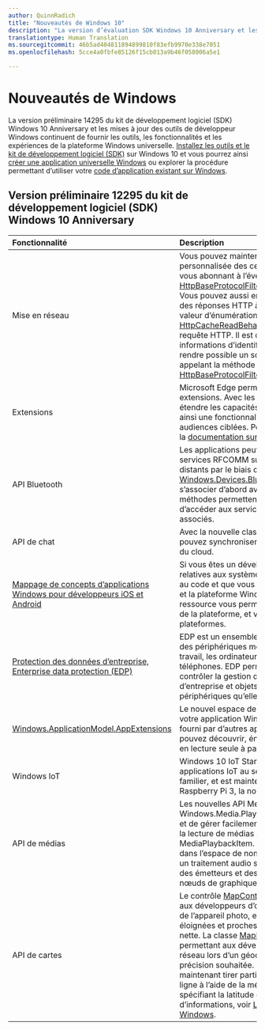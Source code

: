 ```yaml
---
author: QuinnRadich
title: "Nouveautés de Windows 10"
description: "La version d’évaluation SDK Windows 10 Anniversary et les outils de développement offrent outils, fonctions et expertise sur la plateforme Windows universelle."
translationtype: Human Translation
ms.sourcegitcommit: 46b5ad404811894899810f83efb9970e338e7051
ms.openlocfilehash: 5cce4a0fbfe85126f15cb013a9b46f058006a5e1

---
```


# Nouveautés de Windows

La version préliminaire 14295 du kit de développement logiciel (SDK) Windows 10 Anniversary et les mises à jour des outils de développeur Windows continuent de fournir les outils, les fonctionnalités et les expériences de la plateforme Windows universelle. [Installez les outils et le kit de développement logiciel (SDK)](https://developer.microsoft.com/en-us/windows/downloads#_blank) sur Windows 10 et vous pourrez ainsi [créer une application universelle Windows](https://msdn.microsoft.com/library/windows/apps/bg124288) ou explorer la procédure permettant d’utiliser votre [code d’application existant sur Windows](https://msdn.microsoft.com/library/windows/apps/mt238321).

## Version préliminaire 12295 du kit de développement logiciel (SDK) Windows 10 Anniversary

Fonctionnalité | Description
 :---- | :----
Mise en réseau | Vous pouvez maintenant fournir votre propre validation personnalisée des certificats SSL/TLS de serveur en vous abonnant à l’événement [HttpBaseProtocolFilter.ServerCustomValidationRequest](https://msdn.microsoft.com/library/windows/apps/windows.web.http.filters.httpbaseprotocolfilter.aspx#_blank). Vous pouvez aussi entièrement désactiver la lecture des réponses HTTP à partir du cache en spécifiant la valeur d’énumération [HttpCacheReadBehavior.NoCache](https://msdn.microsoft.com/library/windows/apps/windows.web.http.filters.httpcachereadbehavior.aspx#_blank) dans une requête HTTP. Il est désormais possible d’effacer les informations d’identification d’authentification pour rendre possible un scénario de « fin de session » en appelant la méthode [HttpBaseProtocolFilter.ClearAuthenticationCache](https://msdn.microsoft.com/library/windows/apps/windows.web.http.filters.httpbaseprotocolfilter.aspx#_blank).
Extensions | Microsoft Edge permet désormais d’utiliser des extensions. Avec les extensions, les utilisateurs peuvent étendre les capacités de Microsoft Edge, fournissant ainsi une fonctionnalité de niche essentielle pour les audiences ciblées. Pour plus d’informations, consultez la [documentation sur les extensions](https://developer.microsoft.com/en-us/microsoft-edge/platform/documentation/extensions/#_blank).
API Bluetooth | Les applications peuvent maintenant accéder aux services RFCOMM sur des périphériques Bluetooth distants par le biais de [Windows.Devices.Bluetooth et Windows.Devices.Bluetooth.Rfcomm](https://msdn.microsoft.com/library/windows/apps/windows.devices.bluetooth.aspx#_blank) sans avoir à s’associer d’abord avec le périphérique. De nouvelles méthodes permettent aux applications de rechercher et d’accéder aux services RFCOMM sur des appareils non associés.
API de chat | Avec la nouvelle classe [ChatSyncManager](https://msdn.microsoft.com/library/windows/apps/mt414181.aspx#_blank), vous pouvez synchroniser des SMS à destination et à partir du cloud.
[Mappage de concepts d’applications Windows pour développeurs iOS et Android](https://msdn.microsoft.com/windows/uwp/porting/android-ios-uwp-map#_blank) | Si vous êtes un développeur doté de compétences relatives aux systèmes d’exploitation Android ou iOS et au code et que vous souhaitez migrer vers Windows 10 et la plateforme Windows universelle (UWP), cette ressource vous permettra de mapper les fonctionnalités de la plateforme, et vos connaissances, entre les trois plateformes.
[Protection des données d’entreprise, Enterprise data protection (EDP)](https://msdn.microsoft.com/windows/uwp/enterprise/edp-hub?branch=build2016#_blank) | EDP est un ensemble de fonctionnalités pour la gestion des périphériques mobiles (GPM) sur les postes de travail, les ordinateurs de bureau, les tablettes et les téléphones. EDP permet à une entreprise de mieux contrôler la gestion de ses données (fichiers d’entreprise et objets Blob relatifs aux données) sur les périphériques qu’elle gère.
[Windows.ApplicationModel.AppExtensions](https://msdn.microsoft.com/library/windows/apps/windows.applicationmodel.appextensions.aspx#_blank) | Le nouvel espace de noms AppExtensions permet à votre application Windows Store d’héberger le contenu fourni par d’autres applications Windows Store. Vous pouvez découvrir, énumérer et accéder à du contenu en lecture seule à partir de ces applications.
Windows IoT | Windows 10 IoT Standard vous permet de créer des applications IoT au sein de l’environnement Windows familier, et est maintenant disponible sur Raspberry Pi 3, la nouvelle carte Raspberry Pi.
API de médias | Les nouvelles API MediaBreak dans l’espace de noms Windows.Media.Playback vous permettent de planifier et de gérer facilement les coupures de médias lors de la lecture de médias à l’aide de MediaSource et MediaPlaybackItem. Les nouvelles API AudioGraph dans l’espace de noms Windows.Media.Audio ajoutent un traitement audio spatial qui vous permet d’attribuer des émetteurs et des écouteurs en position 3D aux nœuds de graphiques audio.
API de cartes | Le contrôle [MapControl](https://msdn.microsoft.com/library/windows/apps/windows.ui.xaml.controls.maps.mapcontrol.aspx#_blank) a été amélioré pour permettre aux développeurs d’obtenir une région visible proche de l’appareil photo, en excluant les régions très éloignées et proches de l’horizon dans une vue très nette. La classe [MapLocationFinder](https://msdn.microsoft.com/library/windows/apps/windows.services.maps.maplocationfinder.aspx#_blank) a été étendue, permettant aux développeurs d’optimiser le trafic réseau lors d’un géocodage inverse en spécifiant une précision souhaitée. Les développeurs peuvent maintenant tirer parti du téléchargement de cartes hors ligne à l’aide de la méthode [LaunchUriAsync](https://msdn.microsoft.com/library/windows/apps/hh701480.aspx#_blank) et en spécifiant la latitude et la longitude. Pour plus d’informations, voir [Lancer l’application Cartes Windows](https://msdn.microsoft.com/windows/uwp/launch-resume/launch-maps-app#_blank).



<!--HONumber=Jun16_HO4-->



